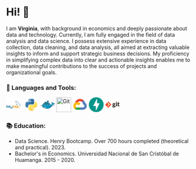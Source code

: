 # Hi! 👋
I am **Virginia**, with background in economics and deeply passionate about data and technology. Currently, I am fully engaged in the field of data analysis and data science. I possess extensive experience in data collection, data cleaning, and data analysis, all aimed at extracting valuable insights to inform and support strategic business decisions. My proficiency in simplifying complex data into clear and actionable insights enables me to make meaningful contributions to the success of projects and organizational goals.

<div align="left">
    <h3>🔨 Languages and Tools:</h3>
    <div>
        <img src="https://github.com/devicons/devicon/blob/master/icons/mysql/mysql-original-wordmark.svg" title="MySQL"  alt="MySQL" width="40" height="40"/>&nbsp;
        <img src="https://github.com/devicons/devicon/blob/master/icons/python/python-original.svg" title="Git" **alt="Git" width="40" height="40"/>
        <img src="https://github.com/devicons/devicon/blob/master/icons/docker/docker-original.svg" title="Git" **alt="Git" width="40" height="40"/>
        <img src="https://upload.wikimedia.org/wikipedia/commons/c/cf/New_Power_BI_Logo.svg" title="Git" **alt="Git" width="40" height="40"/>
        <img src="https://github.com/devicons/devicon/blob/master/icons/googlecloud/googlecloud-original.svg" title="Git" **alt="Git" width="40" height="40"/>
        <img src="https://github.com/devicons/devicon/blob/master/icons/fastapi/fastapi-original.svg" title="Git" **alt="Git" width="40" height="40"/>
        <img src="https://github.com/devicons/devicon/blob/master/icons/git/git-original-wordmark.svg" title="Git" **alt="Git" width="40" height="40"/>
      </div>
</div>

<div align="left">
    <h3>📚 Education:</h3>
    <ul>
        <li>Data Science. Henry Bootcamp. Over 700 hours completed (theoretical and practical). 2023.</li>
        <li>Bachelor's in Economics. Universidad Nacional de San Cristóbal de Huamanga. 2015 - 2020.</li>
    </ul>
</div>

